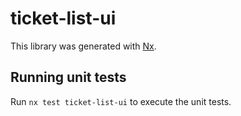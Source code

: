 # ticket-list-ui

This library was generated with [Nx](https://nx.dev).

## Running unit tests

Run `nx test ticket-list-ui` to execute the unit tests.
